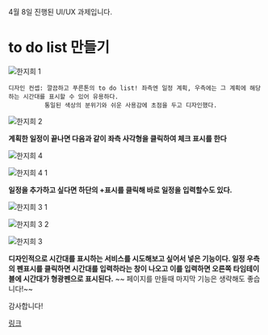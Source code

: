 4월 8일 진행된 UI/UX 과제입니다.

to do list 만들기
===============

![한지희 1](https://user-images.githubusercontent.com/103006061/167018632-8d4c4d73-a3d4-43df-b6eb-29f266bf01f3.jpg)

```
디자인 컨셉: 깔끔하고 푸른톤의 to do list! 좌측엔 일정 계획, 우측에는 그 계획에 해당하는 시간대를 표시할 수 있어 유용하다. 
          통일된 색상의 분위기와 쉬운 사용감에 초점을 두고 디자인했다. 
```

![한지희 2](https://user-images.githubusercontent.com/103006061/167019635-2e9fe334-b4dd-417c-a052-43e8033989ae.jpg)


**계획한 일정이 끝나면 다음과 같이 좌측 사각형을 클릭하여 체크 표시를 한다**


![한지희 4](https://user-images.githubusercontent.com/103006061/167019984-9d8eef1b-8916-4dc3-9848-2a6688986037.jpg)

![한지희 4 1](https://user-images.githubusercontent.com/103006061/167019999-38d1cd9c-0b78-4e67-8390-305b3d4968c3.jpg)


**일정을 추가하고 싶다면 하단의 +표시를 클릭해 바로 일정을 입력할수도 있다.**

![한지희 3 1](https://user-images.githubusercontent.com/103006061/167020074-96090cfe-0e84-4285-b713-b477b8991b36.jpg)

![한지희 3 2](https://user-images.githubusercontent.com/103006061/167020094-649c4159-6a35-4a3b-9446-6dba8c79e0d0.jpg)

![한지희 3](https://user-images.githubusercontent.com/103006061/167020097-5123706f-745e-4932-b7ae-d00dede6d381.jpg)


**디자인적으로 시간대를 표시하는 서비스를 시도해보고 싶어서 넣은 기능이다. 일정 우측의 펜표시를 클릭하면 시간대를 입력하라는 창이 나오고 이를 입력하면 오른쪽 타임테이블에 시간대가 형광펜으로 표시된다.**
~~ 페이지를 만들때 마지막 기능은 생략해도 좋습니다!~~

감사합니다!

[링크](https://www.figma.com/file/FhILkQDsWLQNw0xAdEsjPt/0408-%EC%8A%A4%ED%84%B0%EB%94%94-1-_-todo-list?node-id=0%3A1)
